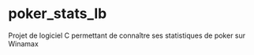 # poker_stats_lb
Projet de logiciel C permettant de connaître ses statistiques de poker sur Winamax
